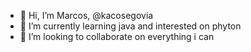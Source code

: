 - 👋 Hi, I’m Marcos, @kacosegovia
- 🌱 I’m currently learning java and interested on phyton
- 💞️ I’m looking to collaborate on everything i can

<!---
kacosegovia/kacosegovia is a ✨ special ✨ repository because its `README.md` (this file) appears on your GitHub profile.
You can click the Preview link to take a look at your changes.
--->
